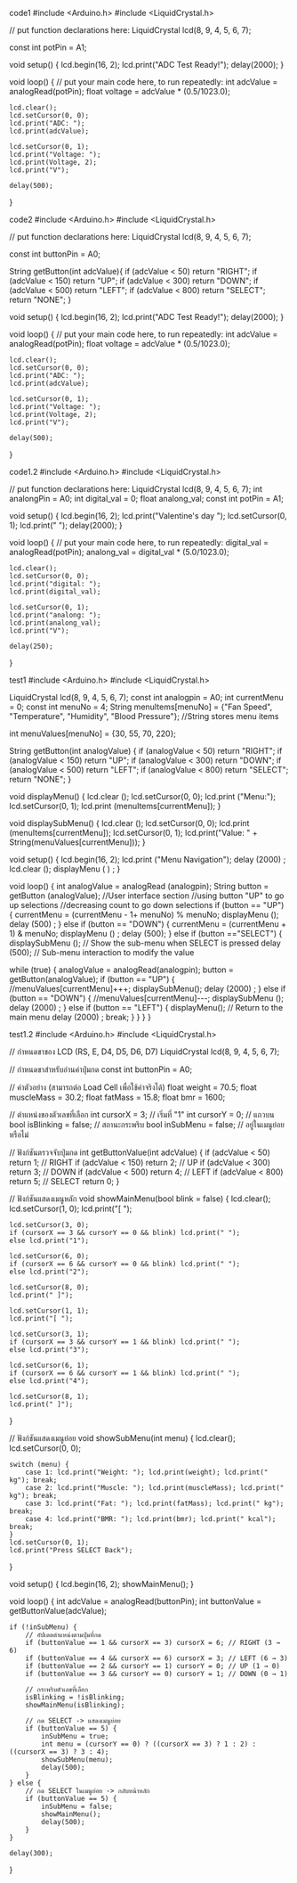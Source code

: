 code1
#include <Arduino.h>
#include <LiquidCrystal.h>

// put function declarations here:
LiquidCrystal lcd(8, 9, 4, 5, 6, 7);

const int potPin = A1;

void setup() {
    lcd.begin(16, 2);
    lcd.print("ADC Test Ready!");
    delay(2000);
}

void loop() {
  // put your main code here, to run repeatedly:
    int adcValue = analogRead(potPin);
    float voltage = adcValue * (0.5/1023.0);

    lcd.clear();
    lcd.setCursor(0, 0);
    lcd.print("ADC: ");
    lcd.print(adcValue);

    lcd.setCursor(0, 1);
    lcd.print("Voltage: ");
    lcd.print(Voltage, 2);
    lcd.print("V");

    delay(500);
}


code2
#include <Arduino.h>
#include <LiquidCrystal.h>

// put function declarations here:
LiquidCrystal lcd(8, 9, 4, 5, 6, 7);

const int buttonPin = A0;

String getButton(int adcValue){
    if (adcValue < 50) return "RIGHT";
    if (adcValue < 150) return "UP";
    if (adcValue < 300) return "DOWN";
    if (adcValue < 500) return "LEFT";
    if (adcValue < 800) return "SELECT";
    return "NONE";
}

void setup() {
    lcd.begin(16, 2);
    lcd.print("ADC Test Ready!");
    delay(2000);
}

void loop() {
  // put your main code here, to run repeatedly:
    int adcValue = analogRead(potPin);
    float voltage = adcValue * (0.5/1023.0);

    lcd.clear();
    lcd.setCursor(0, 0);
    lcd.print("ADC: ");
    lcd.print(adcValue);

    lcd.setCursor(0, 1);
    lcd.print("Voltage: ");
    lcd.print(Voltage, 2);
    lcd.print("V");

    delay(500);
}

 code1.2
 #include <Arduino.h>
#include <LiquidCrystal.h>


// put function declarations here:
LiquidCrystal lcd(8, 9, 4, 5, 6, 7);
int analongPin = A0;
int digital_val = 0;
float analong_val;
const int potPin = A1;

void setup() {
    lcd.begin(16, 2);
    lcd.print("Valentine's day ");
    lcd.setCursor(0, 1);
    lcd.print("     <baby> ");
    delay(2000);
}

void loop() {
  // put your main code here, to run repeatedly:
    digital_val = analogRead(potPin);
    analong_val = digital_val * (5.0/1023.0);

    lcd.clear();
    lcd.setCursor(0, 0);
    lcd.print("digital: ");
    lcd.print(digital_val);

    lcd.setCursor(0, 1);
    lcd.print("analong: ");
    lcd.print(analong_val);
    lcd.print("V");

    delay(250);
}


test1
#include <Arduino.h>
#include <LiquidCrystal.h>

LiquidCrystal lcd(8, 9, 4, 5, 6, 7);
const int analogpin = A0;
int currentMenu = 0;
const int menuNo = 4;
String menuItems[menuNo] = {"Fan Speed", "Temperature", "Humidity",
"Blood Pressure"};
//String stores menu items
 
int menuValues[menuNo] = {30, 55, 70, 220};

String getButton(int analogValue) {
if (analogValue < 50) return "RIGHT";
if (analogValue < 150) return "UP";
if (analogValue < 300) return "DOWN";
if (analogValue < 500) return "LEFT";
if (analogValue < 800) return "SELECT";
return "NONE";
}

void displayMenu() {
lcd.clear ();
lcd.setCursor(0, 0);
lcd.print ("Menu:");
lcd.setCursor(0, 1);
lcd.print (menuItems[currentMenu]);
}

void displaySubMenu() {
lcd.clear ();
lcd.setCursor(0, 0);
lcd.print (menuItems[currentMenu]);
lcd.setCursor(0, 1);
lcd.print("Value: " + String(menuValues[currentMenu]));
}


void setup() {
lcd.begin(16, 2);
lcd.print ("Menu Navigation");
delay (2000) ;
lcd.clear ();
displayMenu ( ) ;
}


void loop() {
  int analogValue = analogRead (analogpin);
  String button = getButton (analogValue);
//User interface section
//using button "UP" to go up selections
//decreasing count to go down selections
if (button == "UP") {
currentMenu = (currentMenu - 1+ menuNo) % menuNo;
displayMenu ();
delay (500) ;
 } else if (button == "DOWN") {
currentMenu = (currentMenu + 1) & menuNo;
displayMenu () ;
delay (500);
} else if (button =="SELECT") {
displaySubMenu ();
// Show the sub-menu when SELECT is pressed
delay (500);
// Sub-menu interaction to modify the value
 

while (true) {
analogValue = analogRead(analogpin);
button = getButton(analogValue);
if (button == "UP") {
//menuValues[currentMenu]+++;
displaySubMenu();
delay (2000) ;
 } else if (button == "DOWN") {
//menuValues[currentMenu]---;
displaySubMenu ();
delay (2000) ;
  } else if (button == "LEFT") {
displayMenu(); // Return to the main menu
delay (2000) ;
break;
     }
   }
  }
}

test1.2
#include <Arduino.h>
#include <LiquidCrystal.h>

// กำหนดขาของ LCD (RS, E, D4, D5, D6, D7)
LiquidCrystal lcd(8, 9, 4, 5, 6, 7);

// กำหนดขาสำหรับอ่านค่าปุ่มกด
const int buttonPin = A0;

// ค่าตัวอย่าง (สามารถต่อ Load Cell เพื่อใช้ค่าจริงได้)
float weight = 70.5;
float muscleMass = 30.2;
float fatMass = 15.8;
float bmr = 1600;

// ตำแหน่งของตัวเลขที่เลือก
int cursorX = 3;  // เริ่มที่ "1"
int cursorY = 0;  // แถวบน
bool isBlinking = false; // สถานะกระพริบ
bool inSubMenu = false; // อยู่ในเมนูย่อยหรือไม่

// ฟังก์ชันตรวจจับปุ่มกด
int getButtonValue(int adcValue) {
    if (adcValue < 50) return 1;   // RIGHT
    if (adcValue < 150) return 2;  // UP
    if (adcValue < 300) return 3;  // DOWN
    if (adcValue < 500) return 4;  // LEFT
    if (adcValue < 800) return 5;  // SELECT
    return 0;
}

// ฟังก์ชันแสดงเมนูหลัก
void showMainMenu(bool blink = false) {
    lcd.clear();
    lcd.setCursor(1, 0);
    lcd.print("[ ");

    lcd.setCursor(3, 0);
    if (cursorX == 3 && cursorY == 0 && blink) lcd.print(" ");
    else lcd.print("1");

    lcd.setCursor(6, 0);
    if (cursorX == 6 && cursorY == 0 && blink) lcd.print(" ");
    else lcd.print("2");

    lcd.setCursor(8, 0);
    lcd.print(" ]");

    lcd.setCursor(1, 1);
    lcd.print("[ ");

    lcd.setCursor(3, 1);
    if (cursorX == 3 && cursorY == 1 && blink) lcd.print(" ");
    else lcd.print("3");

    lcd.setCursor(6, 1);
    if (cursorX == 6 && cursorY == 1 && blink) lcd.print(" ");
    else lcd.print("4");

    lcd.setCursor(8, 1);
    lcd.print(" ]");
}

// ฟังก์ชันแสดงเมนูย่อย
void showSubMenu(int menu) {
    lcd.clear();
    lcd.setCursor(0, 0);
    
    switch (menu) {
        case 1: lcd.print("Weight: "); lcd.print(weight); lcd.print(" kg"); break;
        case 2: lcd.print("Muscle: "); lcd.print(muscleMass); lcd.print(" kg"); break;
        case 3: lcd.print("Fat: "); lcd.print(fatMass); lcd.print(" kg"); break;
        case 4: lcd.print("BMR: "); lcd.print(bmr); lcd.print(" kcal"); break;
    }
    lcd.setCursor(0, 1);
    lcd.print("Press SELECT Back");
}

void setup() {
    lcd.begin(16, 2);
    showMainMenu();
}

void loop() {
    int adcValue = analogRead(buttonPin);
    int buttonValue = getButtonValue(adcValue);

    if (!inSubMenu) {
        // อัปเดตตำแหน่งตามปุ่มที่กด
        if (buttonValue == 1 && cursorX == 3) cursorX = 6; // RIGHT (3 → 6)
        if (buttonValue == 4 && cursorX == 6) cursorX = 3; // LEFT (6 → 3)
        if (buttonValue == 2 && cursorY == 1) cursorY = 0; // UP (1 → 0)
        if (buttonValue == 3 && cursorY == 0) cursorY = 1; // DOWN (0 → 1)

        // กระพริบตัวเลขที่เลือก
        isBlinking = !isBlinking;
        showMainMenu(isBlinking);

        // กด SELECT -> แสดงเมนูย่อย
        if (buttonValue == 5) {
            inSubMenu = true;
            int menu = (cursorY == 0) ? ((cursorX == 3) ? 1 : 2) : ((cursorX == 3) ? 3 : 4);
            showSubMenu(menu);
            delay(500);
        }
    } else {
        // กด SELECT ในเมนูย่อย -> กลับหน้าหลัก
        if (buttonValue == 5) {
            inSubMenu = false;
            showMainMenu();
            delay(500);
        }
    }

    delay(300);
}

